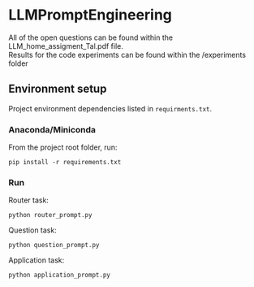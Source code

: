# LLMPromptEngineering
All of the open questions can be found within the LLM_home_assigment_Tal.pdf file.<br>
Results for the code experiments can be found within the /experiments folder

## Environment setup

Project environment dependencies listed in 
`requirments.txt`.

### Anaconda/Miniconda

From the project root folder, run:
```
pip install -r requirements.txt
```

### Run
Router task: 
```
python router_prompt.py
```

Question task:
```
python question_prompt.py
``` 
Application task:
```
python application_prompt.py
```
